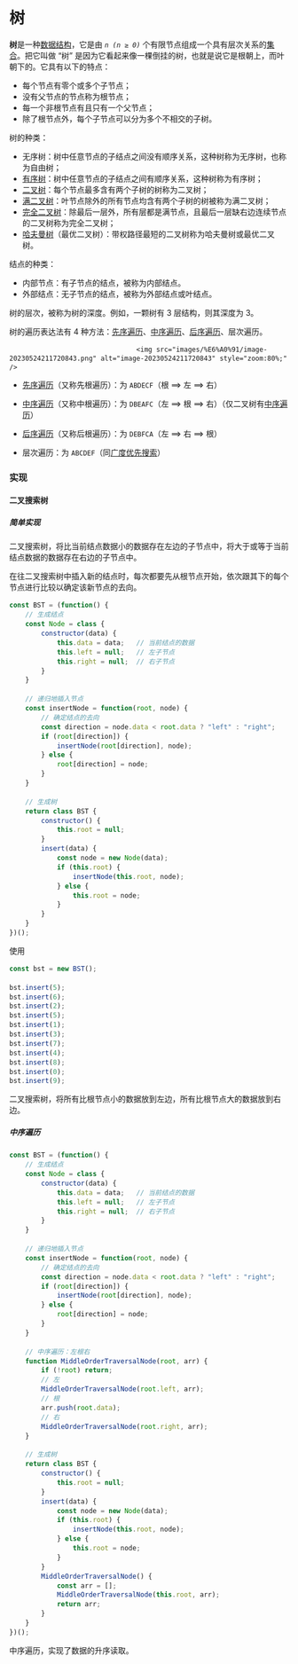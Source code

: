# 树

**树**是一种[数据结构](https://baike.baidu.com/item/数据结构/1450?fromModule=lemma_inlink)，它是由 *`n (n ≥ 0)`* 个有限节点组成一个具有层次关系的[集合](https://baike.baidu.com/item/集合/2908117?fromModule=lemma_inlink)。把它叫做 “树” 是因为它看起来像一棵倒挂的树，也就是说它是根朝上，而叶朝下的。它具有以下的特点：

- 每个节点有零个或多个子节点；
- 没有父节点的节点称为根节点；
- 每一个非根节点有且只有一个父节点；
- 除了根节点外，每个子节点可以分为多个不相交的子树。

树的种类：

- 无序树：树中任意节点的子结点之间没有顺序关系，这种树称为无序树，也称为自由树；
- [有序树](https://baike.baidu.com/item/有序树?fromModule=lemma_inlink)：树中任意节点的子结点之间有顺序关系，这种树称为有序树；
- [二叉树](https://baike.baidu.com/item/二叉树/1602879?fromModule=lemma_inlink)：每个节点最多含有两个子树的树称为二叉树；
- [满二叉树](https://baike.baidu.com/item/满二叉树?fromModule=lemma_inlink)：叶节点除外的所有节点均含有两个子树的树被称为满二叉树；
- [完全二叉树](https://baike.baidu.com/item/完全二叉树?fromModule=lemma_inlink)：除最后一层外，所有层都是满节点，且最后一层缺右边连续节点的二叉树称为完全二叉树；
- [哈夫曼树](https://baike.baidu.com/item/哈夫曼树/2305769?fromModule=lemma_inlink)（最优二叉树）：带权路径最短的二叉树称为哈夫曼树或最优二叉树。

结点的种类：

- 内部节点：有子节点的结点，被称为内部结点。
- 外部结点：无子节点的结点，被称为外部结点或叶结点。

树的层次，被称为树的深度。例如，一颗树有 3 层结构，则其深度为 3。

树的遍历表达法有 4 种方法：[先序遍历](https://baike.baidu.com/item/先序遍历/6442839?fromModule=lemma_inlink)、[中序遍历](https://baike.baidu.com/item/中序遍历/757281?fromModule=lemma_inlink)、[后序遍历](https://baike.baidu.com/item/后序遍历/1214806?fromModule=lemma_inlink)、层次遍历。

 									<img src="images/%E6%A0%91/image-20230524211720843.png" alt="image-20230524211720843" style="zoom:80%;" /> 

- [先序遍历](https://baike.baidu.com/item/先序遍历/6442839?fromModule=lemma_inlink)（又称先根遍历）：为 `ABDECF`（根 ==> 左 ==> 右）

- [中序遍历](https://baike.baidu.com/item/中序遍历/757281?fromModule=lemma_inlink)（又称中根遍历）：为 `DBEAFC`（左 ==> 根 ==> 右）（仅二叉树有[中序遍历](https://baike.baidu.com/item/中序遍历/757281?fromModule=lemma_inlink)）
- [后序遍历](https://baike.baidu.com/item/后序遍历/1214806?fromModule=lemma_inlink)（又称后根遍历）：为 `DEBFCA`（左 ==> 右 ==> 根）
- 层次遍历：为 `ABCDEF`（同[广度优先搜索](https://baike.baidu.com/item/广度优先搜索/2148012?fromModule=lemma_inlink)）



### 实现

#### 二叉搜索树

##### 简单实现

二叉搜索树，将比当前结点数据小的数据存在左边的子节点中，将大于或等于当前结点数据的数据存在右边的子节点中。

在往二叉搜索树中插入新的结点时，每次都要先从根节点开始，依次跟其下的每个节点进行比较以确定该新节点的去向。

```js
const BST = (function() {
    // 生成结点
    const Node = class {
        constructor(data) {
            this.data = data; 	// 当前结点的数据
            this.left = null; 	// 左子节点
            this.right = null; 	// 右子节点
        }
    }
    
    // 递归地插入节点
    const insertNode = function(root, node) {
        // 确定结点的去向
        const direction = node.data < root.data ? "left" : "right";
        if (root[direction]) {
            insertNode(root[direction], node);
        } else {
            root[direction] = node;
        }
    }
    
    // 生成树
    return class BST {
        constructor() {
            this.root = null;
        }
        insert(data) {
            const node = new Node(data);
            if (this.root) {
                insertNode(this.root, node);
            } else {
                this.root = node;
            }
        }
    }
})();
```

使用

```js
const bst = new BST();

bst.insert(5);
bst.insert(6);
bst.insert(2);
bst.insert(5);
bst.insert(1);
bst.insert(3);
bst.insert(7);
bst.insert(4);
bst.insert(8);
bst.insert(0);
bst.insert(9);
```

二叉搜索树，将所有比根节点小的数据放到左边，所有比根节点大的数据放到右边。

##### 中序遍历

```js
const BST = (function() {
    // 生成结点
    const Node = class {
        constructor(data) {
            this.data = data; 	// 当前结点的数据
            this.left = null; 	// 左子节点
            this.right = null; 	// 右子节点
        }
    }
    
    // 递归地插入节点
    const insertNode = function(root, node) {
        // 确定结点的去向
        const direction = node.data < root.data ? "left" : "right";
        if (root[direction]) {
            insertNode(root[direction], node);
        } else {
            root[direction] = node;
        }
    }
    
    // 中序遍历：左根右
    function MiddleOrderTraversalNode(root, arr) {
        if (!root) return;
        // 左
        MiddleOrderTraversalNode(root.left, arr);
        // 根
        arr.push(root.data);
        // 右
        MiddleOrderTraversalNode(root.right, arr);
    }
    
    // 生成树
    return class BST {
        constructor() {
            this.root = null;
        }
        insert(data) {
            const node = new Node(data);
            if (this.root) {
                insertNode(this.root, node);
            } else {
                this.root = node;
            }
        }
        MiddleOrderTraversalNode() {
            const arr = [];
            MiddleOrderTraversalNode(this.root, arr);
            return arr;
        }
    }
})();
```

中序遍历，实现了数据的升序读取。

